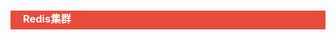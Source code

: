 <h3 style="padding-bottom:6px; padding-left:20px; color:#ffffff; background-color:#E74C3C;">Redis集群</h3>

